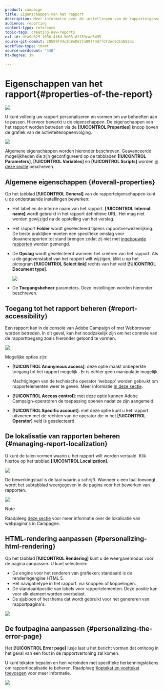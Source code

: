 ```yaml
---
product: campaign
title: Eigenschappen van het rapport
description: Meer informatie over de instellingen van de rapporteigenschappen
audience: reporting
content-type: reference
topic-tags: creating-new-reports
exl-id: dfa9d329-1086-4f6d-9d03-df159cad5495
source-git-commit: 20509f44c5b8e0827a09f44dffdf2ec9d11652a1
workflow-type: tm+mt
source-wordcount: '440'
ht-degree: 1%

---
```


# Eigenschappen van het rapport{#properties-of-the-report}

![](../../assets/common.svg)

U kunt volledig uw rapport personaliseren en vormen om uw behoeften aan te passen. Hiervoor bewerkt u de eigenschappen. De eigenschappen van het rapport worden betreden via de **[!UICONTROL Properties]** knoop boven de grafiek van de activiteitenopeenvolging.

![](assets/s_ncs_advuser_report_properties_01.png)

Algemene eigenschappen worden hieronder beschreven. Geavanceerde mogelijkheden die zijn geconfigureerd op de tabbladen **[!UICONTROL Parameters]**, **[!UICONTROL Variables]** en **[!UICONTROL Scripts]** worden [in deze sectie](../../reporting/using/advanced-functionalities.md) beschreven.

## Algemene eigenschappen {#overall-properties}

Op het tabblad **[!UICONTROL General]** van de rapporteigenschappen kunt u de onderstaande instellingen bewerken:

* Het label en de interne naam van het rapport. **[!UICONTROL Internal name]** wordt gebruikt in het rapport definitieve URL. Het mag niet worden gewijzigd na de opstelling van het verslag.

* Het rapport **Folder** wordt geselecteerd tijdens rapportverwezenlijking. De beste praktijken moeten een specifieke omslag voor douanerapporten tot stand brengen zodat zij niet met [ingebouwde rapporten](../../reporting/using/about-campaign-built-in-reports.md) worden gemengd.

* De **Opslag** wordt geselecteerd wanneer het creëren van het rapport. Als u de gegevenstabel van het rapport wilt wijzigen, klikt u op het pictogram **[!UICONTROL Select link]** rechts van het veld **[!UICONTROL Document type]**.

   ![](assets/s_ncs_advuser_report_properties_02.png)

* De **Toegangsbeheer** parameters. Deze instellingen worden hieronder beschreven.

## Toegang tot het rapport beheren {#report-accessibility}

Een rapport kan in de console van Adobe Campaign of met Webbrowser worden betreden. In dit geval, kan het noodzakelijk zijn om het controle van de rapporttoegang zoals hieronder getoond te vormen.

![](assets/s_ncs_advuser_report_properties_02b.png)

Mogelijke opties zijn:

* **[!UICONTROL Anonymous access]**: deze optie maakt onbeperkte toegang tot het rapport mogelijk . Er is echter geen manipulatie mogelijk.

   Machtigingen van de technische operator &#39;webapp&#39; worden gebruikt om rapportelementen weer te geven. Meer informatie [in deze sectie](../../platform/using/access-management-operators.md).

* **[!UICONTROL Access control]**: met deze optie kunnen Adobe Campaign-operatoren de toepassing openen nadat ze zijn aangemeld.
* **[!UICONTROL Specific account]**: met deze optie kunt u het rapport uitvoeren met de rechten van de operator die in het  **[!UICONTROL Operator]** veld is geselecteerd.

## De lokalisatie van rapporten beheren {#managing-report-localization}

U kunt de talen vormen waarin u het rapport wilt worden vertaald. Klik hiertoe op het tabblad **[!UICONTROL Localization]**.

![](assets/s_ncs_advuser_report_properties_06.png)

De bewerkingstaal is de taal waarin u schrijft. Wanneer u een taal toevoegt, wordt het subtabblad weergegeven in de pagina voor het bewerken van rapporten.

![](assets/s_ncs_advuser_report_properties_05a.png)

>[!NOTE]
>
>Raadpleeg [deze sectie](../../web/using/translating-a-web-form.md) voor meer informatie over de lokalisatie van webpagina&#39;s in Campagne.

## HTML-rendering aanpassen {#personalizing-html-rendering}

Op het tabblad **[!UICONTROL Rendering]** kunt u de weergavemodus voor de pagina aanpassen. U kunt selecteren:

* De engine voor het renderen van grafieken: standaard is de renderingengine HTML 5.
* Het navigatietype in het rapport: via knoppen of koppelingen.
* De standaardpositie van labels voor rapportelementen. Deze positie kan voor elk element worden overbelast.
* De sjabloon of het thema dat wordt gebruikt voor het genereren van rapportpagina&#39;s.

![](assets/s_ncs_advuser_report_properties_08.png)

## De foutpagina aanpassen {#personalizing-the-error-page}

Het **[!UICONTROL Error page]** lusje laat u het bericht vormen dat omhoog in het geval van een fout in de rapportvertoning zal komen.

U kunt teksten bepalen en hen verbinden met specifieke herkenningstekens om rapportlocalisatie te beheren. Raadpleeg [Koptekst en voettekst toevoegen](../../reporting/using/element-layout.md#adding-a-header-and-a-footer) voor meer informatie.

![](assets/s_ncs_advuser_report_properties_11.png)

